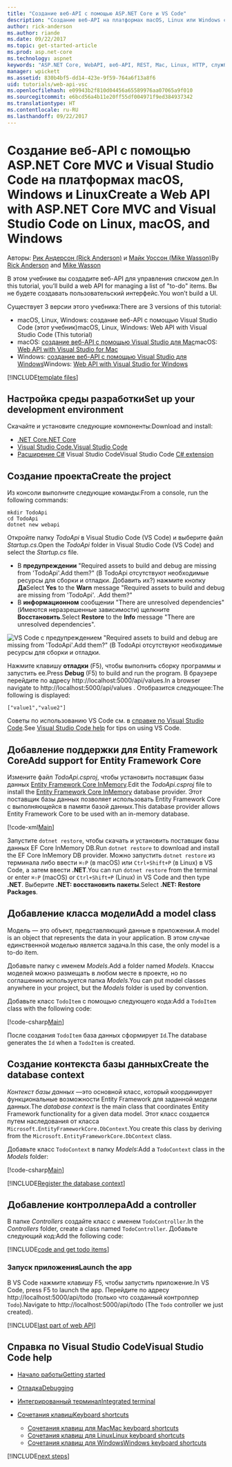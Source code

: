 ```yaml
---
title: "Создание веб-API с помощью ASP.NET Core и VS Code"
description: "Создание веб-API на платформах macOS, Linux или Windows с помощью ASP.NET Core MVC и Visual Studio Code"
author: rick-anderson
ms.author: riande
ms.date: 09/22/2017
ms.topic: get-started-article
ms.prod: asp.net-core
ms.technology: aspnet
keywords: "ASP.NET Core, WebAPI, веб-API, REST, Mac, Linux, HTTP, служба, служба HTTP, VS Code"
manager: wpickett
ms.assetid: 830b4bf5-dd14-423e-9f59-764a6f13a8f6
uid: tutorials/web-api-vsc
ms.openlocfilehash: e09943b2f810d04456a65589976aa07065a9f010
ms.sourcegitcommit: e6bcd56a4b11e20ff55df004971f9ed384937342
ms.translationtype: HT
ms.contentlocale: ru-RU
ms.lasthandoff: 09/22/2017
---
```

# <a name="create-a-web-api-with-aspnet-core-mvc-and-visual-studio-code-on-linux-macos-and-windows"></a><span data-ttu-id="02c21-104">Создание веб-API с помощью ASP.NET Core MVC и Visual Studio Code на платформах macOS, Windows и Linux</span><span class="sxs-lookup"><span data-stu-id="02c21-104">Create a Web API with ASP.NET Core MVC and Visual Studio Code on Linux, macOS, and Windows</span></span>

<span data-ttu-id="02c21-105">Авторы: [Рик Андерсон (Rick Anderson)](https://twitter.com/RickAndMSFT) и [Майк Уоссон (Mike Wasson)](https://github.com/mikewasson)</span><span class="sxs-lookup"><span data-stu-id="02c21-105">By [Rick Anderson](https://twitter.com/RickAndMSFT) and [Mike Wasson](https://github.com/mikewasson)</span></span>

<span data-ttu-id="02c21-106">В этом учебнике вы создадите веб-API для управления списком дел.</span><span class="sxs-lookup"><span data-stu-id="02c21-106">In this tutorial, you’ll build a web API for managing a list of "to-do" items.</span></span> <span data-ttu-id="02c21-107">Вы не будете создавать пользовательский интерфейс.</span><span class="sxs-lookup"><span data-stu-id="02c21-107">You won’t build a UI.</span></span>

<span data-ttu-id="02c21-108">Существует 3 версии этого учебника:</span><span class="sxs-lookup"><span data-stu-id="02c21-108">There are 3 versions of this tutorial:</span></span>

* <span data-ttu-id="02c21-109">macOS, Linux, Windows: создание веб-API с помощью Visual Studio Code (этот учебник)</span><span class="sxs-lookup"><span data-stu-id="02c21-109">macOS, Linux, Windows: Web API with Visual Studio Code (This tutorial)</span></span>
* <span data-ttu-id="02c21-110">macOS: [создание веб-API с помощью Visual Studio для Mac](xref:tutorials/first-web-api-mac)</span><span class="sxs-lookup"><span data-stu-id="02c21-110">macOS: [Web API with Visual Studio for Mac](xref:tutorials/first-web-api-mac)</span></span>
* <span data-ttu-id="02c21-111">Windows: [создание веб-API с помощью Visual Studio для Windows](xref:tutorials/first-web-api)</span><span class="sxs-lookup"><span data-stu-id="02c21-111">Windows: [Web API with Visual Studio for Windows](xref:tutorials/first-web-api)</span></span>

<!-- WARNING: The code AND images in this doc are used by uid: tutorials/web-api-vsc, tutorials/first-web-api-mac and tutorials/first-web-api. If you change any code/images in this tutorial, update uid: tutorials/web-api-vsc -->

[!INCLUDE[template files](../includes/webApi/intro.md)]

## <a name="set-up-your-development-environment"></a><span data-ttu-id="02c21-112">Настройка среды разработки</span><span class="sxs-lookup"><span data-stu-id="02c21-112">Set up your development environment</span></span>

<span data-ttu-id="02c21-113">Скачайте и установите следующие компоненты:</span><span class="sxs-lookup"><span data-stu-id="02c21-113">Download and install:</span></span>
- [<span data-ttu-id="02c21-114">.NET Core</span><span class="sxs-lookup"><span data-stu-id="02c21-114">.NET Core</span></span>](https://www.microsoft.com/net/core)
- [<span data-ttu-id="02c21-115">Visual Studio Code.</span><span class="sxs-lookup"><span data-stu-id="02c21-115">Visual Studio Code</span></span>](https://code.visualstudio.com)
- <span data-ttu-id="02c21-116">[Расширение C#](https://marketplace.visualstudio.com/items?itemName=ms-vscode.csharp) Visual Studio Code</span><span class="sxs-lookup"><span data-stu-id="02c21-116">Visual Studio Code [C# extension](https://marketplace.visualstudio.com/items?itemName=ms-vscode.csharp)</span></span>

## <a name="create-the-project"></a><span data-ttu-id="02c21-117">Создание проекта</span><span class="sxs-lookup"><span data-stu-id="02c21-117">Create the project</span></span>

<span data-ttu-id="02c21-118">Из консоли выполните следующие команды:</span><span class="sxs-lookup"><span data-stu-id="02c21-118">From a console, run the following commands:</span></span>

```console
mkdir TodoApi
cd TodoApi
dotnet new webapi
```

<span data-ttu-id="02c21-119">Откройте папку *TodoApi* в Visual Studio Code (VS Code) и выберите файл *Startup.cs*.</span><span class="sxs-lookup"><span data-stu-id="02c21-119">Open the *TodoApi* folder in Visual Studio Code (VS Code) and select the *Startup.cs* file.</span></span>

- <span data-ttu-id="02c21-120">В **предупреждении** "Required assets to build and debug are missing from 'TodoApi'.Add them?" (В TodoApi отсутствуют необходимые ресурсы для сборки и отладки. Добавить их?) нажмите кнопку **Да**</span><span class="sxs-lookup"><span data-stu-id="02c21-120">Select **Yes** to the **Warn** message "Required assets to build and debug are missing from 'TodoApi'.</span></span> <span data-ttu-id="02c21-121">.</span><span class="sxs-lookup"><span data-stu-id="02c21-121">Add them?"</span></span>
- <span data-ttu-id="02c21-122">В **информационном** сообщении "There are unresolved dependencies" (Имеются неразрешенные зависимости) щелкните **Восстановить**.</span><span class="sxs-lookup"><span data-stu-id="02c21-122">Select **Restore** to the **Info** message "There are unresolved dependencies".</span></span>

<!-- uid: tutorials/first-mvc-app-xplat/start-mvc uses the pic below. If you change it, make sure it's consistent -->

![VS Code с предупреждением "Required assets to build and debug are missing from 'TodoApi'.Add them?" (В TodoApi отсутствуют необходимые ресурсы для сборки и отладки.](web-api-vsc/_static/vsc_restore.png)

<span data-ttu-id="02c21-126">Нажмите клавишу **отладки** (F5), чтобы выполнить сборку программы и запустить ее.</span><span class="sxs-lookup"><span data-stu-id="02c21-126">Press **Debug** (F5) to build and run the program.</span></span> <span data-ttu-id="02c21-127">В браузере перейдите по адресу http://localhost:5000/api/values.</span><span class="sxs-lookup"><span data-stu-id="02c21-127">In a browser navigate to http://localhost:5000/api/values .</span></span> <span data-ttu-id="02c21-128">Отобразится следующее:</span><span class="sxs-lookup"><span data-stu-id="02c21-128">The following is displayed:</span></span>

`["value1","value2"]`

<span data-ttu-id="02c21-129">Советы по использованию VS Code см. в [справке по Visual Studio Code](#visual-studio-code-help).</span><span class="sxs-lookup"><span data-stu-id="02c21-129">See [Visual Studio Code help](#visual-studio-code-help) for tips on using VS Code.</span></span>

## <a name="add-support-for-entity-framework-core"></a><span data-ttu-id="02c21-130">Добавление поддержки для Entity Framework Core</span><span class="sxs-lookup"><span data-stu-id="02c21-130">Add support for Entity Framework Core</span></span>

<span data-ttu-id="02c21-131">Измените файл *TodoApi.csproj*, чтобы установить поставщик базы данных [Entity Framework Core InMemory](https://docs.microsoft.com/ef/core/providers/in-memory/).</span><span class="sxs-lookup"><span data-stu-id="02c21-131">Edit the *TodoApi.csproj* file to install the [Entity Framework Core InMemory](https://docs.microsoft.com/ef/core/providers/in-memory/) database provider.</span></span> <span data-ttu-id="02c21-132">Этот поставщик базы данных позволяет использовать Entity Framework Core с выполняющейся в памяти базой данных.</span><span class="sxs-lookup"><span data-stu-id="02c21-132">This database provider allows Entity Framework Core to be used with an in-memory database.</span></span>

[!code-xml[Main](web-api-vsc/sample/TodoApi/TodoApi.csproj?highlight=12)]

<span data-ttu-id="02c21-133">Запустите `dotnet restore`, чтобы скачать и установить поставщик базы данных EF Core InMemory DB.</span><span class="sxs-lookup"><span data-stu-id="02c21-133">Run `dotnet restore` to download and install the EF Core InMemory DB provider.</span></span> <span data-ttu-id="02c21-134">Можно запустить `dotnet restore` из терминала либо ввести `⌘⇧P` (в macOS) или `Ctrl+Shift+P` (в Linux) в VS Code, а затем ввести **.NET**.</span><span class="sxs-lookup"><span data-stu-id="02c21-134">You can run `dotnet restore` from the terminal or enter `⌘⇧P` (macOS) or `Ctrl+Shift+P` (Linux) in VS Code and then type **.NET**.</span></span> <span data-ttu-id="02c21-135">Выберите **.NET: восстановить пакеты**.</span><span class="sxs-lookup"><span data-stu-id="02c21-135">Select **.NET: Restore Packages**.</span></span>

## <a name="add-a-model-class"></a><span data-ttu-id="02c21-136">Добавление класса модели</span><span class="sxs-lookup"><span data-stu-id="02c21-136">Add a model class</span></span>

<span data-ttu-id="02c21-137">Модель — это объект, представляющий данные в приложении.</span><span class="sxs-lookup"><span data-stu-id="02c21-137">A model is an object that represents the data in your application.</span></span> <span data-ttu-id="02c21-138">В этом случае единственной моделью является задача.</span><span class="sxs-lookup"><span data-stu-id="02c21-138">In this case, the only model is a to-do item.</span></span>

<span data-ttu-id="02c21-139">Добавьте папку с именем *Models*.</span><span class="sxs-lookup"><span data-stu-id="02c21-139">Add a folder named *Models*.</span></span> <span data-ttu-id="02c21-140">Классы моделей можно размещать в любом месте в проекте, но по соглашению используется папка *Models*.</span><span class="sxs-lookup"><span data-stu-id="02c21-140">You can put model classes anywhere in your project, but the *Models* folder is used by convention.</span></span>

<span data-ttu-id="02c21-141">Добавьте класс `TodoItem` с помощью следующего кода:</span><span class="sxs-lookup"><span data-stu-id="02c21-141">Add a `TodoItem` class with the following code:</span></span>

[!code-csharp[Main](first-web-api/sample/TodoApi/Models/TodoItem.cs)]

<span data-ttu-id="02c21-142">После создания `TodoItem` база данных сформирует `Id`.</span><span class="sxs-lookup"><span data-stu-id="02c21-142">The database generates the `Id` when a `TodoItem` is created.</span></span>

## <a name="create-the-database-context"></a><span data-ttu-id="02c21-143">Создание контекста базы данных</span><span class="sxs-lookup"><span data-stu-id="02c21-143">Create the database context</span></span>

<span data-ttu-id="02c21-144">*Контекст базы данных* —это основной класс, который координирует функциональные возможности Entity Framework для заданной модели данных.</span><span class="sxs-lookup"><span data-stu-id="02c21-144">The *database context* is the main class that coordinates Entity Framework functionality for a given data model.</span></span> <span data-ttu-id="02c21-145">Этот класс создается путем наследования от класса `Microsoft.EntityFrameworkCore.DbContext`.</span><span class="sxs-lookup"><span data-stu-id="02c21-145">You create this class by deriving from the `Microsoft.EntityFrameworkCore.DbContext` class.</span></span>

<span data-ttu-id="02c21-146">Добавьте класс `TodoContext` в папку *Models*:</span><span class="sxs-lookup"><span data-stu-id="02c21-146">Add a `TodoContext` class in the *Models* folder:</span></span>

[!code-csharp[Main](first-web-api/sample/TodoApi/Models/TodoContext.cs)]

[!INCLUDE[Register the database context](../includes/webApi/register_dbContext.md)]

## <a name="add-a-controller"></a><span data-ttu-id="02c21-147">Добавление контроллера</span><span class="sxs-lookup"><span data-stu-id="02c21-147">Add a controller</span></span>

<span data-ttu-id="02c21-148">В папке *Controllers* создайте класс с именем `TodoController`.</span><span class="sxs-lookup"><span data-stu-id="02c21-148">In the *Controllers* folder, create a class named `TodoController`.</span></span> <span data-ttu-id="02c21-149">Добавьте следующий код:</span><span class="sxs-lookup"><span data-stu-id="02c21-149">Add the following code:</span></span>

[!INCLUDE[code and get todo items](../includes/webApi/getTodoItems.md)]

### <a name="launch-the-app"></a><span data-ttu-id="02c21-150">Запуск приложения</span><span class="sxs-lookup"><span data-stu-id="02c21-150">Launch the app</span></span>

<span data-ttu-id="02c21-151">В VS Code нажмите клавишу F5, чтобы запустить приложение.</span><span class="sxs-lookup"><span data-stu-id="02c21-151">In VS Code, press F5 to launch the app.</span></span> <span data-ttu-id="02c21-152">Перейдите по адресу http://localhost:5000/api/todo (только что созданный контроллер `Todo`).</span><span class="sxs-lookup"><span data-stu-id="02c21-152">Navigate to  http://localhost:5000/api/todo   (The `Todo` controller we just created).</span></span>

[!INCLUDE[last part of web API](../includes/webApi/end.md)]

## <a name="visual-studio-code-help"></a><span data-ttu-id="02c21-153">Справка по Visual Studio Code</span><span class="sxs-lookup"><span data-stu-id="02c21-153">Visual Studio Code help</span></span>

- [<span data-ttu-id="02c21-154">Начало работы</span><span class="sxs-lookup"><span data-stu-id="02c21-154">Getting started</span></span>](https://code.visualstudio.com/docs)
- [<span data-ttu-id="02c21-155">Отладка</span><span class="sxs-lookup"><span data-stu-id="02c21-155">Debugging</span></span>](https://code.visualstudio.com/docs/editor/debugging)
- [<span data-ttu-id="02c21-156">Интегрированный терминал</span><span class="sxs-lookup"><span data-stu-id="02c21-156">Integrated terminal</span></span>](https://code.visualstudio.com/docs/editor/integrated-terminal)
- [<span data-ttu-id="02c21-157">Сочетания клавиш</span><span class="sxs-lookup"><span data-stu-id="02c21-157">Keyboard shortcuts</span></span>](https://code.visualstudio.com/docs/getstarted/keybindings#_keyboard-shortcuts-reference)

  - [<span data-ttu-id="02c21-158">Сочетания клавиш для Mac</span><span class="sxs-lookup"><span data-stu-id="02c21-158">Mac keyboard shortcuts</span></span>](https://code.visualstudio.com/shortcuts/keyboard-shortcuts-macos.pdf)
  - [<span data-ttu-id="02c21-159">Сочетания клавиш для Linux</span><span class="sxs-lookup"><span data-stu-id="02c21-159">Linux keyboard shortcuts</span></span>](https://code.visualstudio.com/shortcuts/keyboard-shortcuts-linux.pdf)
  - [<span data-ttu-id="02c21-160">Сочетания клавиш для Windows</span><span class="sxs-lookup"><span data-stu-id="02c21-160">Windows keyboard shortcuts</span></span>](https://code.visualstudio.com/shortcuts/keyboard-shortcuts-windows.pdf)

[!INCLUDE[next steps](../includes/webApi/next.md)]


